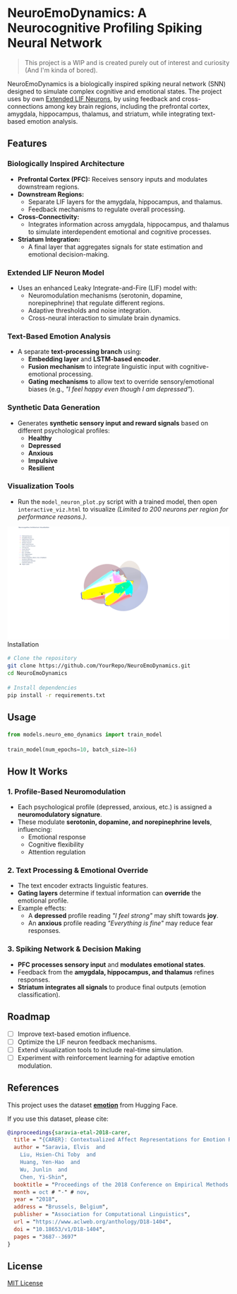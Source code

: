 # NeuroEmoDynamics: A Neurocognitive Profiling Spiking Neural Network

> This project is a WIP and is created purely out of interest and curiosity (And I'm kinda of bored).

NeuroEmoDynamics is a biologically inspired spiking neural network (SNN) designed to simulate complex cognitive and
emotional states. The project uses by
own [Extended LIF Neurons](https://github.com/NullPointerExcy/Extended_LIF_Neurons), by using feedback and
cross-connections among key brain regions, including the prefrontal cortex, amygdala, hippocampus, thalamus, and
striatum, while integrating text-based emotion analysis.

## Features

### Biologically Inspired Architecture

- **Prefrontal Cortex (PFC):** Receives sensory inputs and modulates downstream regions.
- **Downstream Regions:**
    - Separate LIF layers for the amygdala, hippocampus, and thalamus.
    - Feedback mechanisms to regulate overall processing.
- **Cross-Connectivity:**
    - Integrates information across amygdala, hippocampus, and thalamus to simulate interdependent emotional and
      cognitive processes.
- **Striatum Integration:**
    - A final layer that aggregates signals for state estimation and emotional decision-making.

### Extended LIF Neuron Model

- Uses an enhanced Leaky Integrate-and-Fire (LIF) model with:
    - Neuromodulation mechanisms (serotonin, dopamine, norepinephrine) that regulate different regions.
    - Adaptive thresholds and noise integration.
    - Cross-neural interaction to simulate brain dynamics.

### Text-Based Emotion Analysis

- A separate **text-processing branch** using:
    - **Embedding layer** and **LSTM-based encoder**.
    - **Fusion mechanism** to integrate linguistic input with cognitive-emotional processing.
    - **Gating mechanisms** to allow text to override sensory/emotional biases (e.g., *"I feel happy even though I am
      depressed"*).

### Synthetic Data Generation

- Generates **synthetic sensory input and reward signals** based on different psychological profiles:
    - **Healthy**
    - **Depressed**
    - **Anxious**
    - **Impulsive**
    - **Resilient**

### Visualization Tools

- Run the `model_neuron_plot.py` script with a trained model, then open `interactive_viz.html` to visualize *(Limited to
  200 neurons per region for performance reasons.)*.

<div align="center">
    <img src="images/NAV.png" alt="Interactive Visualization" width="1000"/>
</div

## Installation

```bash
# Clone the repository
git clone https://github.com/YourRepo/NeuroEmoDynamics.git
cd NeuroEmoDynamics

# Install dependencies
pip install -r requirements.txt
```

## Usage

```python
from models.neuro_emo_dynamics import train_model

train_model(num_epochs=10, batch_size=16)
```

## How It Works

### 1. Profile-Based Neuromodulation

- Each psychological profile (depressed, anxious, etc.) is assigned a **neuromodulatory signature**.
- These modulate **serotonin, dopamine, and norepinephrine levels**, influencing:
    - Emotional response
    - Cognitive flexibility
    - Attention regulation

### 2. Text Processing & Emotional Override

- The text encoder extracts linguistic features.
- **Gating layers** determine if textual information can **override** the emotional profile.
- Example effects:
    - A **depressed** profile reading *"I feel strong"* may shift towards **joy**.
    - An **anxious** profile reading *"Everything is fine"* may reduce fear responses.

### 3. Spiking Network & Decision Making

- **PFC processes sensory input** and **modulates emotional states**.
- Feedback from the **amygdala, hippocampus, and thalamus** refines responses.
- **Striatum integrates all signals** to produce final outputs (emotion classification).

## Roadmap

- [ ] Improve text-based emotion influence.
- [ ] Optimize the LIF neuron feedback mechanisms.
- [ ] Extend visualization tools to include real-time simulation.
- [ ] Experiment with reinforcement learning for adaptive emotion modulation.

## References

This project uses the dataset **[emotion](https://huggingface.co/datasets/dair-ai/emotion)** from Hugging Face.

If you use this dataset, please cite:

```bibtex
@inproceedings{saravia-etal-2018-carer,
  title = "{CARER}: Contextualized Affect Representations for Emotion Recognition",
  author = "Saravia, Elvis  and
    Liu, Hsien-Chi Toby  and
    Huang, Yen-Hao  and
    Wu, Junlin  and
    Chen, Yi-Shin",
  booktitle = "Proceedings of the 2018 Conference on Empirical Methods in Natural Language Processing",
  month = oct # "-" # nov,
  year = "2018",
  address = "Brussels, Belgium",
  publisher = "Association for Computational Linguistics",
  url = "https://www.aclweb.org/anthology/D18-1404",
  doi = "10.18653/v1/D18-1404",
  pages = "3687--3697"
}
```

## License

[MIT License](LICENSE)

